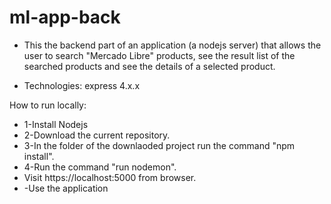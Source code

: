 # ml-app-back

* This the backend part of an application (a nodejs server) that allows the user to search "Mercado Libre" products, see the result list of the searched products and see the details of a selected product.

* Technologies: express 4.x.x

How to run locally:
- 1-Install Nodejs 
- 2-Download the current repository.
- 3-In the folder of the downlaoded project run the command "npm install".
- 4-Run the command "run nodemon".
- Visit https://localhost:5000 from browser.
- -Use the application
